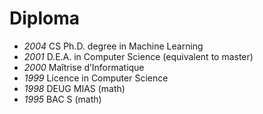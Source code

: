 # Diploma

- _2004_ CS Ph.D. degree in Machine Learning 
- _2001_ D.E.A. in Computer Science (equivalent to master)
- _2000_ Maîtrise d’Informatique
- _1999_ Licence in Computer Science
- _1998_ DEUG MIAS (math)
- _1995_ BAC S (math)
